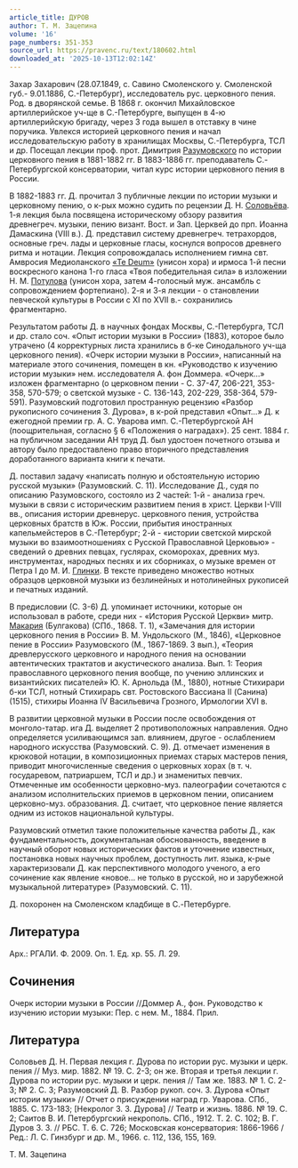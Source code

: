 ```yaml
---
article_title: ДУРОВ
author: Т. М. Зацепина
volume: '16'
page_numbers: 351-353
source_url: https://pravenc.ru/text/180602.html
downloaded_at: '2025-10-13T12:02:14Z'
---
```


Захар Захарович (28.07.1849, с. Савино Смоленского у. Смоленской губ.- 9.01.1886, С.-Петербург), исследователь рус. церковного пения. Род. в дворянской семье. В 1868 г. окончил Михайловское артиллерийское уч-ще в С.-Петербурге, выпущен в 4-ю артиллерийскую бригаду, через 3 года вышел в отставку в чине поручика. Увлекся историей церковного пения и начал исследовательскую работу в хранилищах Москвы, С.-Петербурга, ТСЛ и др. Посещал лекции проф. прот. Димитрия [Разумовского](https://pravenc.ru/text/Разумовский.html) по истории церковного пения в 1881-1882 гг. В 1883-1886 гг. преподаватель С.-Петербургской консерватории, читал курс истории церковного пения в России.

В 1882-1883 гг. Д. прочитал 3 публичные лекции по истории музыки и церковному пению, о к-рых можно судить по рецензии Д. Н. [Соловьёва](https://pravenc.ru/text/Соловьёв.html). 1-я лекция была посвящена историческому обзору развития древнегреч. музыки, пению визант. Вост. и Зап. Церквей до прп. Иоанна Дамаскина (VIII в.). Д. представил систему древнегреч. тетрахордов, основные греч. лады и церковные гласы, коснулся вопросов древнего ритма и нотации. Лекция сопровождалась исполнением гимна свт. Амвросия Медиоланского [«Te Deum»](<https://pravenc.ru/text/ Te Deum .html>) (унисон хора) и ирмоса 1-й песни воскресного канона 1-го гласа «Твоя победительная сила» в изложении Н. М. [Потулова](https://pravenc.ru/text/Потулова.html) (унисон хора, затем 4-голосный муж. ансамбль с сопровождением фортепиано). 2-я и 3-я лекции - о становлении певческой культуры в России с XI по XVII в.- сохранились фрагментарно.

Результатом работы Д. в научных фондах Москвы, С.-Петербурга, ТСЛ и др. стало соч. «Опыт истории музыки в России» (1883), которое было утрачено (4 корректурных листа хранились в б-ке Синодального уч-ща церковного пения). «Очерк истории музыки в России», написанный на материале этого сочинения, помещен в кн. «Руководство к изучению истории музыки» нем. исследователя А. фон Доммера. «Очерк...» изложен фрагментарно (о церковном пении - С. 37-47, 206-221, 353-358, 570-579; о светской музыке - С. 136-143, 202-229, 358-364, 579-591). Разумовский подготовил пространную рецензию «Разбор рукописного сочинения З. Дурова», в к-рой представил «Опыт...» Д. к ежегодной премии гр. А. С. Уварова имп. С.-Петербургской АН (поощрительная, согласно § 6 «Положения о наградах»). 25 сент. 1884 г. на публичном заседании АН труд Д. был удостоен почетного отзыва и автору было предоставлено право вторичного представления доработанного варианта книги к печати.

Д. поставил задачу «написать полную и обстоятельную историю русской музыки» (Разумовский. С. 11). Исследование Д., судя по описанию Разумовского, состояло из 2 частей: 1-й - анализа греч. музыки в связи с историческим развитием пения в христ. Церкви I-VIII вв., описания истории древнерус. церковного пения, устройства церковных братств в Юж. России, прибытия иностранных капельмейстеров в С.-Петербург; 2-й - «истории светской мирской музыки во взаимоотношениях с Русской Православной Церковью» - сведений о древних певцах, гуслярах, скоморохах, древних муз. инструментах, народных песнях и их сборниках, о музыке времен от Петра I до М. И. [Глинки](https://pravenc.ru/text/Глинки.html). В тексте приведено множество нотных образцов церковной музыки из безлинейных и нотолинейных рукописей и печатных изданий.

В предисловии (С. 3-6) Д. упоминает источники, которые он использовал в работе, среди них - «История Русской Церкви» митр. [Макария](https://pravenc.ru/text/Макарий.html) (Булгакова) (СПб., 1868. Т. 1), «Замечания для истории церковного пения в России» В. М. Ундольского (М., 1846), «Церковное пение в России» Разумовского (М., 1867-1869. 3 вып.), «Теория древлерусского церковного и народного пения на основании автентических трактатов и акустического анализа. Вып. 1: Теория православного церковного пения вообще, по учению эллинских и византийских писателей» Ю. К. Арнольда (М., 1880), нотные Стихирари б-ки ТСЛ, нотный Стихирарь свт. Ростовского Вассиана II (Санина) (1515), стихиры Иоанна IV Васильевича Грозного, Ирмологии XVI в.

В развитии церковной музыки в России после освобождения от монголо-татар. ига Д. выделяет 2 противоположных направления. Одно определяется усиливающимся зап. влиянием, другое - ослаблением народного искусства (Разумовский. С. 9). Д. отмечает изменения в крюковой нотации, в композиционных приемах старых мастеров пения, приводит многочисленные сведения о церковных хорах (в т. ч. государевом, патриаршем, ТСЛ и др.) и знаменитых певчих. Отмеченные им особенности церковно-муз. палеографии сочетаются с анализом исполнительских приемов в церковном пении, описанием церковно-муз. образования. Д. считает, что церковное пение является одним из истоков национальной культуры.

Разумовский отметил такие положительные качества работы Д., как фундаментальность, документальная обоснованность, введение в научный оборот новых исторических фактов и уточнение известных, постановка новых научных проблем, доступность лит. языка, к-рые характеризовали Д. как перспективного молодого ученого, а его сочинение как явление «новое... не только в русской, но и зарубежной музыкальной литературе» (Разумовский. С. 11).

Д. похоронен на Смоленском кладбище в C.-Петербурге.

## Литература

Арх.: РГАЛИ. Ф. 2009. Оп. 1. Ед. хр. 55. Л. 29.

## Сочинения

Очерк истории музыки в России //Доммер А., фон. Руководство к изучению истории музыки: Пер. с нем. М., 1884. Прил.

## Литература

Соловьев Д. Н. Первая лекция г. Дурова по истории рус. музыки и церк. пения // Муз. мир. 1882. № 19. С. 2-3; он же. Вторая и третья лекции г. Дурова по истории рус. музыки и церк. пения // Там же. 1883. № 1. С. 2-3; № 2. С. 3; Разумовский Д. В. Разбор рукоп. соч. З. Дурова «Опыт истории музыки» // Отчет о присуждении наград гр. Уварова. СПб., 1885. С. 173-183; [Некролог З. З. Дурова] // Театр и жизнь. 1886. № 19. С. 2; Саитов В. И. Петербургский некрополь. СПб., 1912. Т. 2. С. 102; В. Г. Дуров З. З. // РБС. Т. 6. С. 726; Московская консерватория: 1866-1966 / Ред.: Л. С. Гинзбург и др. М., 1966. с. 112, 136, 155, 169.

Т. М. Зацепина
